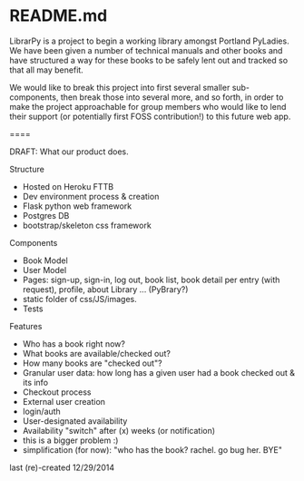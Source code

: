 README.md
======

LibrarPy is a project to begin a working library amongst Portland PyLadies.  We have
been given a number of technical manuals and other books and have structured a way
for these books to be safely lent out and tracked so that all may benefit.

We would like to break this project into first several smaller sub-components,
then break those into several more, and so forth, in order to make the project
approachable for group members who would like to lend their support (or potentially
first FOSS contribution!) to this future web app.

====

DRAFT: What our product does.

Structure
- Hosted on Heroku FTTB
- Dev environment process & creation
- Flask python web framework
- Postgres DB
- bootstrap/skeleton css framework

Components
- Book Model
- User Model
- Pages: sign-up, sign-in, log out, book list, book detail per entry (with request),
profile, about Library ... (PyBrary?)
- static folder of css/JS/images.
- Tests

Features
- Who has a book right now?
- What books are available/checked out?
- How many books are "checked out"?
- Granular user data: how long has a given user had a book checked out & its info
- Checkout process
- External user creation
- login/auth
- User-designated availability
- Availability "switch" after (x) weeks (or notification)
 - this is a bigger problem :)
 - simplification (for now): "who has the book?  rachel.  go bug her.  BYE"



last (re)-created 12/29/2014
